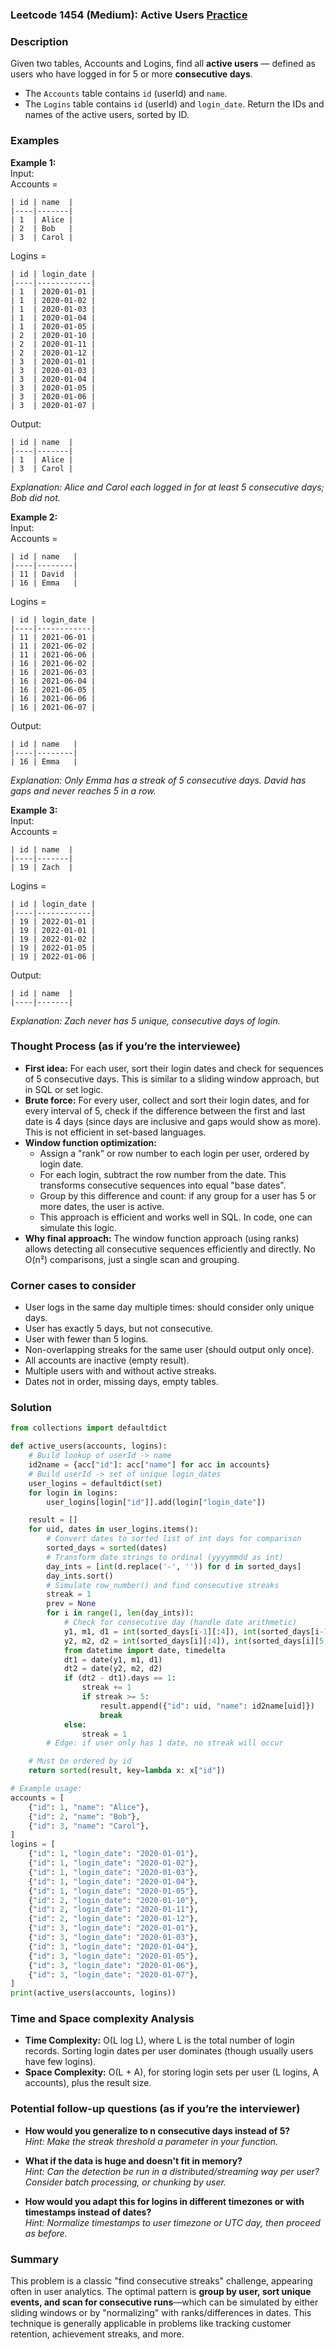 ### Leetcode 1454 (Medium): Active Users [Practice](https://leetcode.com/problems/active-users)

### Description  
Given two tables, Accounts and Logins, find all **active users** — defined as users who have logged in for 5 or more **consecutive days**.  
- The `Accounts` table contains `id` (userId) and `name`.
- The `Logins` table contains `id` (userId) and `login_date`.
Return the IDs and names of the active users, sorted by ID.

### Examples  

**Example 1:**  
Input:  
Accounts =  
```
| id | name  |
|----|-------|
| 1  | Alice |
| 2  | Bob   |
| 3  | Carol |
```
Logins =  
```
| id | login_date |
|----|------------|
| 1  | 2020-01-01 |
| 1  | 2020-01-02 |
| 1  | 2020-01-03 |
| 1  | 2020-01-04 |
| 1  | 2020-01-05 |
| 2  | 2020-01-10 |
| 2  | 2020-01-11 |
| 2  | 2020-01-12 |
| 3  | 2020-01-01 |
| 3  | 2020-01-03 |
| 3  | 2020-01-04 |
| 3  | 2020-01-05 |
| 3  | 2020-01-06 |
| 3  | 2020-01-07 |
```
Output:  
```
| id | name  |
|----|-------|
| 1  | Alice |
| 3  | Carol |
```
*Explanation: Alice and Carol each logged in for at least 5 consecutive days; Bob did not.*

**Example 2:**  
Input:  
Accounts =  
```
| id | name   |
|----|--------|
| 11 | David  |
| 16 | Emma   |
```
Logins =  
```
| id | login_date |
|----|------------|
| 11 | 2021-06-01 |
| 11 | 2021-06-02 |
| 11 | 2021-06-06 |
| 16 | 2021-06-02 |
| 16 | 2021-06-03 |
| 16 | 2021-06-04 |
| 16 | 2021-06-05 |
| 16 | 2021-06-06 |
| 16 | 2021-06-07 |
```
Output:
```
| id | name   |
|----|--------|
| 16 | Emma   |
```
*Explanation: Only Emma has a streak of 5 consecutive days. David has gaps and never reaches 5 in a row.*

**Example 3:**  
Input:  
Accounts =  
```
| id | name  |
|----|-------|
| 19 | Zach  |
```
Logins =  
```
| id | login_date |
|----|------------|
| 19 | 2022-01-01 |
| 19 | 2022-01-01 |
| 19 | 2022-01-02 |
| 19 | 2022-01-05 |
| 19 | 2022-01-06 |
```
Output:
```
| id | name  |
|----|-------|
```
*Explanation: Zach never has 5 unique, consecutive days of login.*

### Thought Process (as if you’re the interviewee)  

- **First idea:** For each user, sort their login dates and check for sequences of 5 consecutive days. This is similar to a sliding window approach, but in SQL or set logic.
- **Brute force:** For every user, collect and sort their login dates, and for every interval of 5, check if the difference between the first and last date is 4 days (since days are inclusive and gaps would show as more). This is not efficient in set-based languages.
- **Window function optimization:**  
  - Assign a "rank" or row number to each login per user, ordered by login date.
  - For each login, subtract the row number from the date. This transforms consecutive sequences into equal "base dates".
  - Group by this difference and count: if any group for a user has 5 or more dates, the user is active.
  - This approach is efficient and works well in SQL. In code, one can simulate this logic.
- **Why final approach:** The window function approach (using ranks) allows detecting all consecutive sequences efficiently and directly. No O(n²) comparisons, just a single scan and grouping.

### Corner cases to consider  
- User logs in the same day multiple times: should consider only unique days.
- User has exactly 5 days, but not consecutive.
- User with fewer than 5 logins.
- Non-overlapping streaks for the same user (should output only once).
- All accounts are inactive (empty result).
- Multiple users with and without active streaks.
- Dates not in order, missing days, empty tables.

### Solution

```python
from collections import defaultdict

def active_users(accounts, logins):
    # Build lookup of userId -> name
    id2name = {acc["id"]: acc["name"] for acc in accounts}
    # Build userId -> set of unique login_dates
    user_logins = defaultdict(set)
    for login in logins:
        user_logins[login["id"]].add(login["login_date"])

    result = []
    for uid, dates in user_logins.items():
        # Convert dates to sorted list of int days for comparison
        sorted_days = sorted(dates)
        # Transform date strings to ordinal (yyyymmdd as int)
        day_ints = [int(d.replace('-', '')) for d in sorted_days]
        day_ints.sort()
        # Simulate row_number() and find consecutive streaks
        streak = 1
        prev = None
        for i in range(1, len(day_ints)):
            # Check for consecutive day (handle date arithmetic)
            y1, m1, d1 = int(sorted_days[i-1][:4]), int(sorted_days[i-1][5:7]), int(sorted_days[i-1][8:])
            y2, m2, d2 = int(sorted_days[i][:4]), int(sorted_days[i][5:7]), int(sorted_days[i][8:])
            from datetime import date, timedelta
            dt1 = date(y1, m1, d1)
            dt2 = date(y2, m2, d2)
            if (dt2 - dt1).days == 1:
                streak += 1
                if streak >= 5:
                    result.append({"id": uid, "name": id2name[uid]})
                    break
            else:
                streak = 1
        # Edge: if user only has 1 date, no streak will occur

    # Must be ordered by id
    return sorted(result, key=lambda x: x["id"])

# Example usage:
accounts = [
    {"id": 1, "name": "Alice"},
    {"id": 2, "name": "Bob"},
    {"id": 3, "name": "Carol"},
]
logins = [
    {"id": 1, "login_date": "2020-01-01"},
    {"id": 1, "login_date": "2020-01-02"},
    {"id": 1, "login_date": "2020-01-03"},
    {"id": 1, "login_date": "2020-01-04"},
    {"id": 1, "login_date": "2020-01-05"},
    {"id": 2, "login_date": "2020-01-10"},
    {"id": 2, "login_date": "2020-01-11"},
    {"id": 2, "login_date": "2020-01-12"},
    {"id": 3, "login_date": "2020-01-01"},
    {"id": 3, "login_date": "2020-01-03"},
    {"id": 3, "login_date": "2020-01-04"},
    {"id": 3, "login_date": "2020-01-05"},
    {"id": 3, "login_date": "2020-01-06"},
    {"id": 3, "login_date": "2020-01-07"},
]
print(active_users(accounts, logins))
```

### Time and Space complexity Analysis  

- **Time Complexity:** O(L log L), where L is the total number of login records. Sorting login dates per user dominates (though usually users have few logins).
- **Space Complexity:** O(L + A), for storing login sets per user (L logins, A accounts), plus the result size.

### Potential follow-up questions (as if you’re the interviewer)  

- **How would you generalize to n consecutive days instead of 5?**  
  *Hint: Make the streak threshold a parameter in your function.*

- **What if the data is huge and doesn't fit in memory?**  
  *Hint: Can the detection be run in a distributed/streaming way per user? Consider batch processing, or chunking by user.*

- **How would you adapt this for logins in different timezones or with timestamps instead of dates?**  
  *Hint: Normalize timestamps to user timezone or UTC day, then proceed as before.*

### Summary
This problem is a classic "find consecutive streaks" challenge, appearing often in user analytics. The optimal pattern is **group by user, sort unique events, and scan for consecutive runs**—which can be simulated by either sliding windows or by "normalizing" with ranks/differences in dates. This technique is generally applicable in problems like tracking customer retention, achievement streaks, and more.